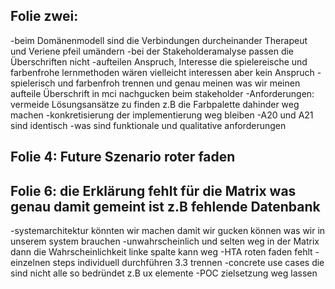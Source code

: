 ## Folie zwei:
-beim Domänenmodell sind die Verbindungen  durcheinander Therapeut und Veriene pfeil umändern
-bei der Stakeholderamalyse passen die Überschriften nicht
-aufteilen Anspruch, Interesse die spielereische und farbenfrohe lernmethoden wären vielleicht interessen aber kein Anspruch
-spielerisch und farbenfroh trennen und genau meinen was wir meinen
aufteile Überschrift in mci nachgucken beim stakeholder
-Anforderungen: vermeide Lösungsansätze zu finden z.B die Farbpalette dahinder weg machen 
-konkretisierung der implementierung weg bleiben
-A20 und A21 sind identisch 
-was sind funktionale und qualitative anforderungen
## Folie 4: Future Szenario roter faden
## Folie 6: die Erklärung fehlt für die Matrix was genau damit gemeint ist z.B fehlende Datenbank 
-systemarchitektur könnten wir machen damit wir gucken können was wir in unserem system brauchen
-unwahrscheinlich und selten weg in der Matrix dann die Wahrscheinlichkeit linke spalte kann weg
-HTA roten faden fehlt
-einzelnen steps individuell durchführen 3.3 trennen
-concrete use cases die sind nicht alle so bedründet z.B ux elemente 
-POC zielsetzung weg lassen

